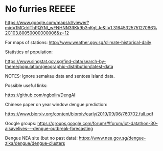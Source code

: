 # No furries REEEE

https://www.google.com/maps/d/viewer?mid=1MCdrIThPQYNI_wFNHNN3RKk9b3nKgLJe&ll=1.3164532575127086%2C103.80050000000006&z=12

For maps of stations:
http://www.weather.gov.sg/climate-historical-daily

Statistics of population:

https://www.singstat.gov.sg/find-data/search-by-theme/population/geographic-distribution/latest-data

NOTES:
Ignore semakau data and sentosa island data.

Possible useful links:

https://github.com/ngbolin/DengAI

Chinese paper on year window dengue prediction:

https://www.biorxiv.org/content/biorxiv/early/2019/09/06/760702.full.pdf

Google groups:
https://groups.google.com/forum/#!forum/iot-datathon-30-aisavelives---dengue-outbreak-forecasting

Dengue NEA site (but no past data):
https://www.nea.gov.sg/dengue-zika/dengue/dengue-clusters
